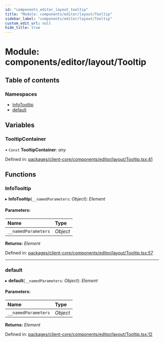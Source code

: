```yaml
---
id: "components_editor_layout_tooltip"
title: "Module: components/editor/layout/Tooltip"
sidebar_label: "components/editor/layout/Tooltip"
custom_edit_url: null
hide_title: true
---
```


# Module: components/editor/layout/Tooltip

## Table of contents

### Namespaces

- [InfoTooltip](components_editor_layout_tooltip.infotooltip.md)
- [default](components_editor_layout_tooltip.default.md)

## Variables

### TooltipContainer

• `Const` **TooltipContainer**: *any*

Defined in: [packages/client-core/components/editor/layout/Tooltip.tsx:41](https://github.com/xr3ngine/xr3ngine/blob/56376a778/packages/client-core/components/editor/layout/Tooltip.tsx#L41)

## Functions

### InfoTooltip

▸ **InfoTooltip**(`__namedParameters`: *Object*): *Element*

#### Parameters:

Name | Type |
:------ | :------ |
`__namedParameters` | *Object* |

**Returns:** *Element*

Defined in: [packages/client-core/components/editor/layout/Tooltip.tsx:57](https://github.com/xr3ngine/xr3ngine/blob/56376a778/packages/client-core/components/editor/layout/Tooltip.tsx#L57)

___

### default

▸ **default**(`__namedParameters`: *Object*): *Element*

#### Parameters:

Name | Type |
:------ | :------ |
`__namedParameters` | *Object* |

**Returns:** *Element*

Defined in: [packages/client-core/components/editor/layout/Tooltip.tsx:12](https://github.com/xr3ngine/xr3ngine/blob/56376a778/packages/client-core/components/editor/layout/Tooltip.tsx#L12)

